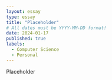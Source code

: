 ```yaml
---
layout: essay
type: essay
title: "Placeholder"
# All dates must be YYYY-MM-DD format!
date: 2024-01-17
published: true
labels:
  - Computer Science
  - Personal
---
```



Placeholder
